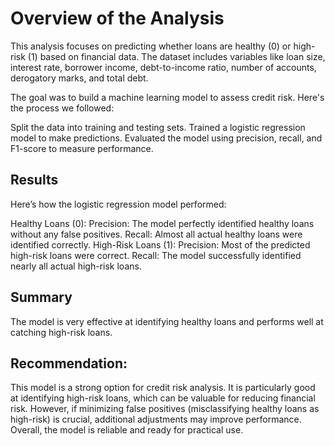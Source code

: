 # Overview of the Analysis
This analysis focuses on predicting whether loans are healthy (0) or high-risk (1) based on financial data. The dataset includes variables like loan size, interest rate, borrower income, debt-to-income ratio, number of accounts, derogatory marks, and total debt.

The goal was to build a machine learning model to assess credit risk. Here's the process we followed:

Split the data into training and testing sets.
Trained a logistic regression model to make predictions.
Evaluated the model using precision, recall, and F1-score to measure performance.

## Results
Here’s how the logistic regression model performed:

Healthy Loans (0):
Precision: The model perfectly identified healthy loans without any false positives.
Recall: Almost all actual healthy loans were identified correctly.
High-Risk Loans (1):
Precision: Most of the predicted high-risk loans were correct.
Recall: The model successfully identified nearly all actual high-risk loans.

## Summary
The model is very effective at identifying healthy loans and performs well at catching high-risk loans. 

## Recommendation:
This model is a strong option for credit risk analysis. It is particularly good at identifying high-risk loans, which can be valuable for reducing financial risk. However, if minimizing false positives (misclassifying healthy loans as high-risk) is crucial, additional adjustments may improve performance. Overall, the model is reliable and ready for practical use.
